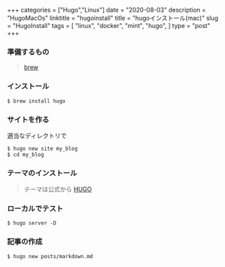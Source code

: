 +++
categories = ["Hugo","Linux"]
date = "2020-08-03"
description = "HugoMacOs"
linktitle = "hugoinstall"
title = "hugoインストール(mac)"
slug = "HugoInstall"
tags = [
  "linux",
  "docker",
  "mint",
  "hugo",
  ]
type = "post"
+++

### 準備するもの

> [brew](https://brew.sh/index_ja)

### インストール

```
$ brew install hugo
```

### サイトを作る

適当なディレクトリで

```
$ hugo new site my_blog
$ cd my_blog
```

### テーマのインストール

> テーマは公式から
> [HUGO](https://themes.gohugo.io/)

### ローカルでテスト

```
$ hugo server -D
```

### 記事の作成

```
$ hugo new posts/markdown.md
```
